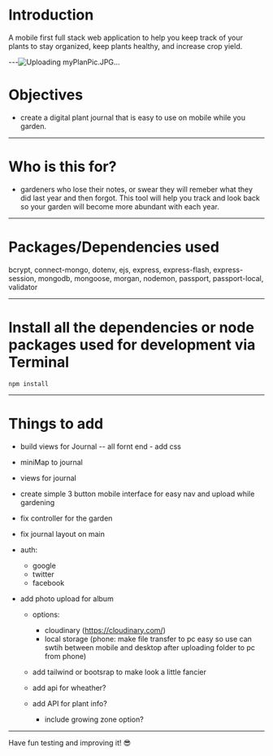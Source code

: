 # Introduction

A mobile first full stack web application to help you keep track of your plants to stay organized, keep plants healthy, and increase crop yield. 

---![Uploading myPlanPic.JPG…]()


# Objectives

- create a digital plant journal that is easy to use on mobile while you garden. 

---

# Who is this for? 

- gardeners who lose their notes, or swear they will remeber what they did last year and then forgot. This tool will help you track and look back so your garden will become more abundant with each year. 

---

# Packages/Dependencies used 

bcrypt, connect-mongo, dotenv, ejs, express, express-flash, express-session, mongodb, mongoose, morgan, nodemon, passport, passport-local, validator

---

# Install all the dependencies or node packages used for development via Terminal

`npm install` 

---

# Things to add

- build views for Journal -- all fornt end - add css
- miniMap to journal
- views for journal
- create simple 3 button mobile interface for easy nav and upload while gardening

- fix controller for the garden 
- fix journal layout on main

- auth:
    - google
    - twitter
    - facebook
- add photo upload for album
  - options:
    - cloudinary (https://cloudinary.com/)
    - local storage 
          (phone: make file transfer to pc easy so use can swtih between mobile and desktop after uploading folder to pc from phone)

  - add tailwind or bootsrap to make look a little fancier
  - add api for wheather?
  - add API for plant info?
    - include growing zone option?
 ---
 
 Have fun testing and improving it! 😎


